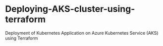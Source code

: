 # Deploying-AKS-cluster-using-terraform
Deployment of Kubernetes Application on Azure Kubernetes Service (AKS) using Terraform
